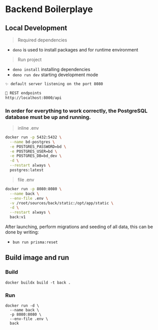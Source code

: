 # Backend Boilerplaye

## Local Development

> Required dependencies

- `deno` is used to install packages and for runtime environment

> Run project

- `deno install` installing dependencies
- `deno run dev` starting development mode

```md
✨ default server listening on the port 8080

🌱 REST endpoints
http://localhost:8000/api
```

### In order for everything to work correctly, the PostgreSQL database must be up and running.

> inline .env

```bash
docker run -p 5432:5432 \
  --name bd-postgres \
  -e POSTGRES_PASSWORD=bd \
  -e POSTGRES_USER=bd \
  -e POSTGRES_DB=bd_dev \
  -d \
  --restart always \
  postgres:latest
```

> file .env

```bash
docker run -p 8080:8080 \
  --name back \
  --env-file .env \
  -v /root/sources/back/static:/opt/app/static \
  -d \
  --restart always \
  back:v1
```

After launching, perform migrations and seeding of all data, this can be done by writing:

- `bun run prisma:reset`

## Build image and run

### Build

```
docker buildx build -t back .
```

### Run

```
docker run -d \
  --name back \
  -p 8080:8080 \
  --env-file .env \
  back
```
